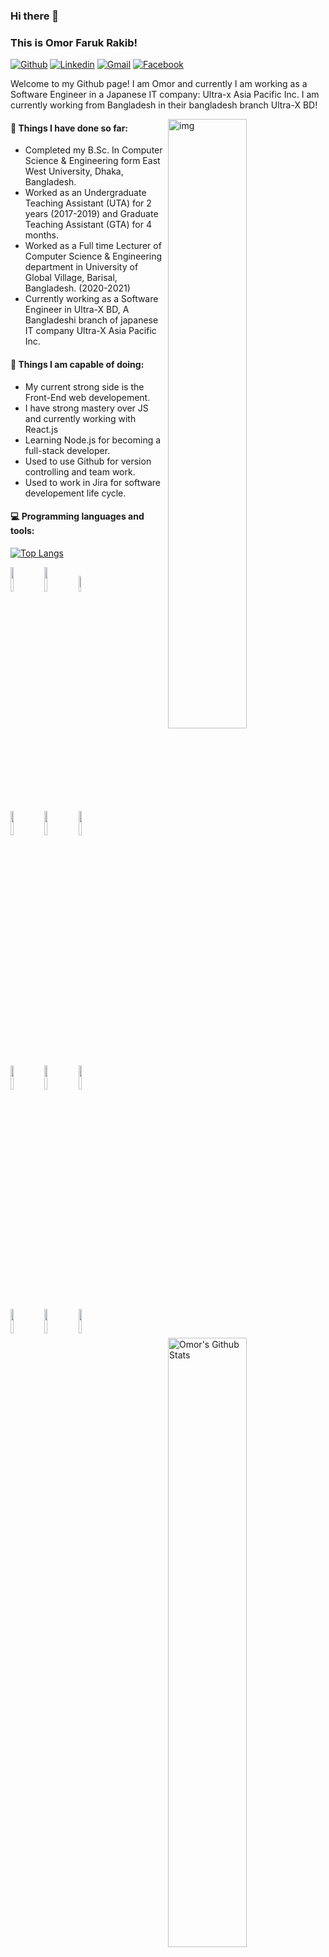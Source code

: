 ### Hi there 👋 
### This is Omor Faruk Rakib!

[![Github](https://img.shields.io/badge/-Github-000?style=flat&logo=Github&logoColor=white)](https://github.com/OmorFarukRakib)
[![Linkedin](https://img.shields.io/badge/-LinkedIn-blue?style=flat&logo=Linkedin&logoColor=white)](https://www.linkedin.com/in/omorfarukrakib/)
[![Gmail](https://img.shields.io/badge/-Gmail-c14438?style=flat&logo=Gmail&logoColor=white)](mailto:rakib1001.se.stuff@gmail.com)
[![Facebook](https://img.shields.io/badge/Facebook-1877F2?style=flat&logo=facebook&logoColor=white)](https://www.facebook.com/OmorFarukRakib/)

Welcome to my Github page! I am Omor and currently I am working as a Software Engineer in a Japanese IT company: Ultra-x Asia Pacific Inc. I am currently working from Bangladesh in their bangladesh branch Ultra-X BD!  

<img align="right" alt="img" src="https://i.kym-cdn.com/entries/icons/original/000/021/807/ig9OoyenpxqdCQyABmOQBZDI0duHk2QZZmWg2Hxd4ro.jpg" width="50%" height="auto" />


#### 🌱 Things I have done so far: 
- Completed my B.Sc. In Computer Science & Engineering form East West University, Dhaka, Bangladesh.
- Worked as an Undergraduate Teaching Assistant (UTA) for 2 years (2017-2019) and Graduate Teaching Assistant (GTA) for 4 months.  
- Worked as a Full time Lecturer of Computer Science & Engineering department in University of Global Village, Barisal, Bangladesh. (2020-2021)
- Currently working as a Software Engineer in Ultra-X BD, A Bangladeshi branch of japanese IT company Ultra-X Asia Pacific Inc.

<img width="50%" align="right" src="https://github-readme-stats.vercel.app/api?username=OmorFarukRakib&include_all_commits=true&count_private=true&show_icons=true&line_height=20&title_color=7A7ADB&icon_color=2234AE&text_color=D3D3D3&bg_color=0,000000,130F40" alt="Omor's Github Stats">


#### :muscle: Things I am capable of doing:
- My current strong side is the Front-End web developement.
- I have strong mastery over JS and currently working with React.js
- Learning Node.js for becoming a full-stack developer.
- Used to use Github for version controlling and team work.
- Used to work in Jira for software developement life cycle.


#### :computer: Programming languages and tools: 
<p>
	
	
[![Top Langs](https://github-readme-stats.vercel.app/api/top-langs/?username=OmorFarukRakib&layout=compact&text_color=daf7dc&bg_color=151515)](https://github.com/OmorFarukRakib/github-readme-stats)


	
<code><img width="10%" src="https://www.vectorlogo.zone/logos/jupyter/jupyter-ar21.svg"></code>
<code><img width="10%" src="https://www.vectorlogo.zone/logos/python/python-ar21.svg"></code>
<code><img width="8%" src="https://www.vectorlogo.zone/logos/java/java-ar21.svg"></code>
<br />
<code><img width="10%" src="https://www.vectorlogo.zone/logos/w3_html5/w3_html5-ar21.svg"></code>
<code><img width="10%" src="https://www.vectorlogo.zone/logos/netlifyapp_watercss/netlifyapp_watercss-ar21.svg"></code>
<code><img width="10%" src="https://www.vectorlogo.zone/logos/getbootstrap/getbootstrap-ar21.svg"></code>
<br />
<br />
<code><img width="10%" src="https://www.vectorlogo.zone/logos/javascript/javascript-horizontal.svg"></code>
<code><img width="10%" src="https://www.vectorlogo.zone/logos/jquery/jquery-ar21.svg"></code>
<code><img width="10%" src="https://www.vectorlogo.zone/logos/reactjs/reactjs-ar21.svg"></code>
<br />
<code><img width="10%" src="https://www.vectorlogo.zone/logos/nodejs/nodejs-ar21.svg"></code>
<code><img width="10%" src="https://www.vectorlogo.zone/logos/mongodb/mongodb-ar21.svg"></code>
<code><img width="10%" src="https://www.vectorlogo.zone/logos/mysql/mysql-ar21.svg"></code>
</p>

